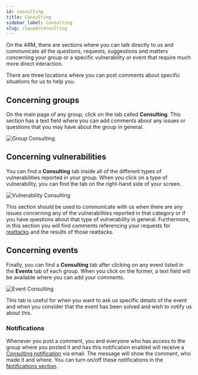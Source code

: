 ```yaml
---
id: consulting
title: Consulting
sidebar_label: Consulting
slug: /squad/consulting
---
```


On the ARM,
there are sections
where you can talk directly to us
and communicate all the questions,
requests,
suggestions
and matters
concerning your group
or a specific vulnerability
or event
that require much more direct interaction.

There are three locations
where you can post comments
about specific situations for us to help you.

## Concerning groups

On the main page of any group,
click on the tab called **Consulting**.
This section has a text field
where you can add comments about any issues
or questions
that you may have about the group in general.

![Group Consulting](https://res.cloudinary.com/fluid-attacks/image/upload/v1668012758/docs/squad/consulting/consulting_in_groups.png)

## Concerning vulnerabilities

You can find a **Consulting** tab
inside all of the different types of vulnerabilities reported in your group.
When you click on a type of vulnerability,
you can find the tab
on the right-hand side of your screen.

![Vulnerability Consulting](https://res.cloudinary.com/fluid-attacks/image/upload/v1671795322/docs/squad/consulting/consulting_location.png)

This section should be used to communicate with us
when there are any issues concerning any of the vulnerabilities
reported in that category
or if you have questions about that type of vulnerability in general.
Furthermore,
in this section
you will find comments referencing your requests for [reattacks](/squad/reattacks)
and the results of those reattacks.

## Concerning events

Finally,
you can find a **Consulting** tab
after clicking on any event listed in the **Events** tab of each group.
When you click on the former,
a text field will be available
where you can add your comments.

![Event Consulting](https://res.cloudinary.com/fluid-attacks/image/upload/v1671795391/docs/squad/consulting/consulting_view.png)

This tab is useful
for when you want to ask us
specific details of the event
and when you consider
that the event has been solved
and wish to notify us about this.

### Notifications

Whenever you post a comment,
you and everyone who has
access to the group where
you posted it and has this
notification enabled will
receive a
[Consulting notification](/machine/web/notifications#consulting)
via email.
The message will show the comment,
who made it and where.
You can turn on/off these notifications in the
[Notifications section](/machine/web/notifications#consulting).
